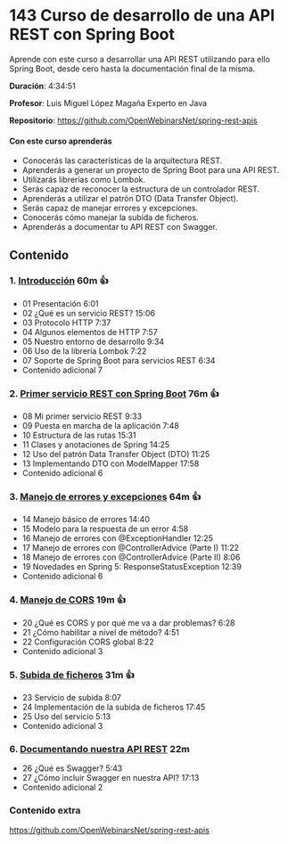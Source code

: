 # 143 Curso de desarrollo de una API REST con Spring Boot

Aprende con este curso a desarrollar una API REST utilizando para ello Spring Boot, desde cero hasta la documentación final de la misma.

**Duración**: 4:34:51

**Profesor**: Luis Miguel López Magaña Experto en Java

**Repositorio**: https://github.com/OpenWebinarsNet/spring-rest-apis

#### Con este curso aprenderás

* Conocerás las características de la arquitectura REST.
* Aprenderás a generar un proyecto de Spring Boot para una API REST.
* Utilizarás librerías como Lombok.
* Serás capaz de reconocer la estructura de un controlador REST.
* Aprenderás a utilizar el patrón DTO (Data Transfer Object).
* Serás capaz de manejar errores y excepciones.
* Conocerás cómo manejar la subida de ficheros.
* Aprenderás a documentar tu API REST con Swagger.

## Contenido

### 1. [Introducción](143_Curso_de_desarrollo_de_una_API_REST_con_Spring%20Boot/01_Introduccion.md) 60m :+1:

* 01 Presentación 6:01 
* 02 ¿Qué es un servicio REST? 15:06 
* 03 Protocolo HTTP 7:37 
* 04 Algunos elementos de HTTP 7:57 
* 05 Nuestro entorno de desarrollo 9:34 
* 06 Uso de la librería Lombok 7:22 
* 07 Soporte de Spring Boot para servicios REST 6:34 
* Contenido adicional  7

### 2. [Primer servicio REST con Spring Boot](143_Curso_de_desarrollo_de_una_API_REST_con_Spring%20Boot/02_Primer_servicio_REST_con_Spring_Boot.md) 76m :+1:

* 08 Mi primer servicio REST 9:33 
* 09 Puesta en marcha de la aplicación 7:48 
* 10 Estructura de las rutas 15:31 
* 11 Clases y anotaciones de Spring 14:25 
* 12 Uso del patrón Data Transfer Object (DTO) 11:25 
* 13 Implementando DTO con ModelMapper 17:58 
* Contenido adicional 6

### 3. [Manejo de errores y excepciones](143_Curso_de_desarrollo_de_una_API_REST_con_Spring%20Boot/03_Manejo_basico_de_errores.md) 64m :+1:

* 14 Manejo básico de errores 14:40 
* 15 Modelo para la respuesta de un error 4:58 
* 16 Manejo de errores con @ExceptionHandler 12:25 
* 17 Manejo de errores con @ControllerAdvice (Parte I) 11:22 
* 18 Manejo de errores con @ControllerAdvice (Parte II) 8:06 
* 19 Novedades en Spring 5: ResponseStatusException 12:39 
* Contenido adicional 6

### 4. [Manejo de CORS](143_Curso_de_desarrollo_de_una_API_REST_con_Spring%20Boot/04_Manejo_de_CORS.md) 19m :+1:

* 20 ¿Qué es CORS y por qué me va a dar problemas? 6:28 
* 21 ¿Cómo habilitar a nivel de método? 4:51 
* 22 Configuración CORS global 8:22 
* Contenido adicional 3

### 5. [Subida de ficheros](143_Curso_de_desarrollo_de_una_API_REST_con_Spring%20Boot/05_Subida_de_ficheros.md) 31m :+1:

* 23 Servicio de subida 8:07 
* 24 Implementación de la subida de ficheros 17:45 
* 25 Uso del servicio 5:13 
* Contenido adicional 3

### 6. [Documentando nuestra API REST](143_Curso_de_desarrollo_de_una_API_REST_con_Spring%20Boot/06_Documentando_nuestra_API_REST.md) 22m

* 26 ¿Qué es Swagger? 5:43 
* 27 ¿Cómo incluir Swagger en nuestra API? 17:13 
* Contenido adicional 2

### Contenido extra

   https://github.com/OpenWebinarsNet/spring-rest-apis
